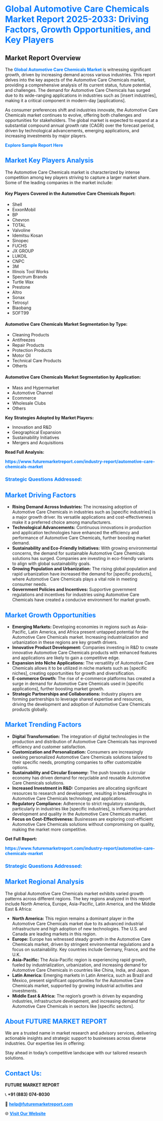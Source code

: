 <h1 style="color: #007BFF;">Global Automotive Care Chemicals Market Report 2025-2033: Driving Factors, Growth Opportunities, and Key Players</h1>

<section id="overview">
<h2>Market Report Overview</h2>
<p>The <a href="https://www.futuremarketreport.com/industry-report/automotive-care-chemicals-market" style="color: #007BFF; text-decoration: none;"><strong>Global Automotive Care Chemicals Market</strong></a> is witnessing significant growth, driven by increasing demand across various industries. This report delves into the key aspects of the Automotive Care Chemicals market, providing a comprehensive analysis of its current status, future potential, and challenges. The demand for Automotive Care Chemicals has surged due to its wide-ranging applications in industries such as [insert industries], making it a critical component in modern-day [applications].</p>
<p>As consumer preferences shift and industries innovate, the Automotive Care Chemicals market continues to evolve, offering both challenges and opportunities for stakeholders. The global market is expected to expand at a substantial compound annual growth rate (CAGR) over the forecast period, driven by technological advancements, emerging applications, and increasing investments by major players.</p>
</section>

<section id="overview">
<p><a href="https://www.futuremarketreport.com/request-sample/reportId=27694" style="color: #007BFF; text-decoration: none;"><strong>Explore Sample Report Here</strong></a></p>
</section>

<section id="key-players">
<h2 style="color: #007BFF;">Market Key Players Analysis</h2>
<p>The Automotive Care Chemicals market is characterized by intense competition among key players striving to capture a larger market share. Some of the leading companies in the market include:</p>
<h4>Key Players Covered in the Automotive Care Chemicals Report:</h4>
<ul><li>Shell</li><li>ExxonMobil</li><li>BP</li><li>Chevron</li><li>TOTAL</li><li>Valvoline</li><li>Idemitsu Kosan</li><li>Sinopec</li><li>FUCHS</li><li>JX GROUP</li><li>LUKOIL</li><li>CNPC</li><li>3M</li><li>Illinois Tool Works</li><li>Spectrum Brands</li><li>Turtle Wax</li><li>Prestone</li><li>Altro</li><li>Sonax</li><li>Tetrosyl</li><li>Biaobang</li><li>SOFT99</li></ul>
<h4>Automotive Care Chemicals Market Segmentation by Type:</h4>
<ul><li>Cleaning Products</li><li>Antifreezes</li><li>Repair Products</li><li>Protection Products</li><li>Motor Oil</li><li>Technical Care Products</li><li>Otherts</li></ul>

<h4>Automotive Care Chemicals Market Segmentation by Application:</h4>
<ul><li>Mass and Hypermarket</li><li>Automotive Channel</li><li>Ecommerce</li><li>Wholesale Clubs</li><li>Others</li></ul>
<p><strong>Key Strategies Adopted by Market Players:</strong></p>
<ul>
<li>Innovation and R&D</li>
<li>Geographical Expansion</li>
<li>Sustainability Initiatives</li>
<li>Mergers and Acquisitions</li>
</ul>
</section>

<section>
<p><strong>Read Full Analysis: </strong></p><a href="https://www.futuremarketreport.com/industry-report/automotive-care-chemicals-market" style="color: #007BFF; text-decoration: none;"><strong>https://www.futuremarketreport.com/industry-report/automotive-care-chemicals-market</strong></a>
<h3 style="color: #007BFF;">Strategic Questions Addressed:</h3>
</section>

<section id="driving-factors">
<h2 style="color: #007BFF;">Market Driving Factors</h2>
<ul>
<li><strong>Rising Demand Across Industries:</strong> The increasing adoption of Automotive Care Chemicals in industries such as [specific industries] is a major growth driver. Its versatile applications and cost-effectiveness make it a preferred choice among manufacturers.</li>
<li><strong>Technological Advancements:</strong> Continuous innovations in production and application technologies have enhanced the efficiency and performance of Automotive Care Chemicals, further boosting market demand.</li>
<li><strong>Sustainability and Eco-Friendly Initiatives:</strong> With growing environmental concerns, the demand for sustainable Automotive Care Chemicals solutions has surged. Companies are investing in eco-friendly variants to align with global sustainability goals.</li>
<li><strong>Growing Population and Urbanization:</strong> The rising global population and rapid urbanization have increased the demand for [specific products], where Automotive Care Chemicals plays a vital role in meeting consumer needs.</li>
<li><strong>Government Policies and Incentives:</strong> Supportive government regulations and incentives for industries using Automotive Care Chemicals have created a conducive environment for market growth.</li>
</ul>
</section>

<section id="growth-opportunities">
<h2 style="color: #007BFF;">Market Growth Opportunities</h2>
<ul>
<li><strong>Emerging Markets:</strong> Developing economies in regions such as Asia-Pacific, Latin America, and Africa present untapped potential for the Automotive Care Chemicals market. Increasing industrialization and urbanization in these regions are key growth drivers.</li>
<li><strong>Innovative Product Development:</strong> Companies investing in R&D to create innovative Automotive Care Chemicals products with enhanced features and applications are likely to gain a competitive edge.</li>
<li><strong>Expansion into Niche Applications:</strong> The versatility of Automotive Care Chemicals allows it to be utilized in niche markets such as [specific niches], creating opportunities for growth and diversification.</li>
<li><strong>E-commerce Growth:</strong> The rise of e-commerce platforms has created a surge in demand for Automotive Care Chemicals used in [specific applications], further boosting market growth.</li>
<li><strong>Strategic Partnerships and Collaborations:</strong> Industry players are forming partnerships to leverage shared expertise and resources, driving the development and adoption of Automotive Care Chemicals products globally.</li>
</ul>
</section>

<section id="trending-factors">
<h2 style="color: #007BFF;">Market Trending Factors</h2>
<ul>
<li><strong>Digital Transformation:</strong> The integration of digital technologies in the production and distribution of Automotive Care Chemicals has improved efficiency and customer satisfaction.</li>
<li><strong>Customization and Personalization:</strong> Consumers are increasingly seeking personalized Automotive Care Chemicals solutions tailored to their specific needs, prompting companies to offer customizable options.</li>
<li><strong>Sustainability and Circular Economy:</strong> The push towards a circular economy has driven demand for recyclable and reusable Automotive Care Chemicals solutions.</li>
<li><strong>Increased Investment in R&D:</strong> Companies are allocating significant resources to research and development, resulting in breakthroughs in Automotive Care Chemicals technology and applications.</li>
<li><strong>Regulatory Compliance:</strong> Adherence to strict regulatory standards, particularly in industries like [specific industries], is influencing product development and quality in the Automotive Care Chemicals market.</li>
<li><strong>Focus on Cost-Effectiveness:</strong> Businesses are exploring cost-efficient Automotive Care Chemicals solutions without compromising on quality, making the market more competitive.</li>
</ul>
</section>

<section>
<p><strong>Get Full Report: </strong></p><a href="https://www.futuremarketreport.com/industry-report/automotive-care-chemicals-market" style="color: #007BFF; text-decoration: none;"><strong>https://www.futuremarketreport.com/industry-report/automotive-care-chemicals-market</strong></a>
<h3 style="color: #007BFF;">Strategic Questions Addressed:</h3>
</section>


<section id="regional-analysis">
<h2 style="color: #007BFF;">Market Regional Analysis</h2>
<p>The global Automotive Care Chemicals market exhibits varied growth patterns across different regions. The key regions analyzed in this report include North America, Europe, Asia-Pacific, Latin America, and the Middle East & Africa:</p>
<ul>
<li><strong>North America:</strong> This region remains a dominant player in the Automotive Care Chemicals market due to its advanced industrial infrastructure and high adoption of new technologies. The U.S. and Canada are leading markets in this region.</li>
<li><strong>Europe:</strong> Europe has witnessed steady growth in the Automotive Care Chemicals market, driven by stringent environmental regulations and a focus on sustainability. Key countries include Germany, France, and the U.K.</li>
<li><strong>Asia-Pacific:</strong> The Asia-Pacific region is experiencing rapid growth, fueled by industrialization, urbanization, and increasing demand for Automotive Care Chemicals in countries like China, India, and Japan.</li>
<li><strong>Latin America:</strong> Emerging markets in Latin America, such as Brazil and Mexico, present significant opportunities for the Automotive Care Chemicals market, supported by growing industrial activities and investments.</li>
<li><strong>Middle East & Africa:</strong> The region’s growth is driven by expanding industries, infrastructure development, and increasing demand for Automotive Care Chemicals in sectors like [specific sectors].</li>
</ul>
</section>

<footer>
<h2 style="color: #007BFF;">About FUTURE MARKET REPORT</h2>
<p>We are a trusted name in market research and advisory services, delivering actionable insights and strategic support to businesses across diverse industries. Our expertise lies in offering:</p>

<p>Stay ahead in today’s competitive landscape with our tailored research solutions.</p>

<h2 style="color: #007BFF;">Contact Us:</h2>
<p><strong>FUTURE MARKET REPORT</strong></p>
<p>📞 <strong>+91 (883) 074-8030</strong></p>
<p>📧 <strong><a href="mailto:help@futuremarketreport.com" style="color: #007BFF;">help@futuremarketreport.com</a></strong></p>
<p>🌐 <strong><a href="https://www.futuremarketreport.com/" style="color: #007BFF;">Visit Our Website</a></strong></p>
</footer>